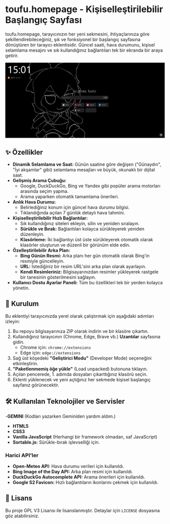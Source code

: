 # toufu.homepage - Kişiselleştirilebilir Başlangıç Sayfası

toufu.homepage, tarayıcınızın her yeni sekmesini, ihtiyaçlarınıza göre şekillendirebileceğiniz, şık ve fonksiyonel bir başlangıç sayfasına dönüştüren bir tarayıcı eklentisidir. Güncel saati, hava durumunu, kişisel selamlama mesajını ve sık kullandığınız bağlantıları tek bir ekranda bir araya getirir.


![Proje Ekran Görüntüsü](./resources/screenshot.png)
## ✨ Özellikler

- **Dinamik Selamlama ve Saat:** Günün saatine göre değişen ("Günaydın", "İyi akşamlar" gibi) selamlama mesajları ve büyük, okunaklı bir dijital saat.
- **Gelişmiş Arama Çubuğu:**
  - Google, DuckDuckGo, Bing ve Yandex gibi popüler arama motorları arasında seçim yapma.
  - Arama yaparken otomatik tamamlama önerileri.
- **Anlık Hava Durumu:**
  - Belirlediğiniz konum için güncel hava durumu bilgisi.
  - Tıklandığında açılan 7 günlük detaylı hava tahmini.
- **Kişiselleştirilebilir Hızlı Bağlantılar:**
  - Sık kullandığınız siteleri ekleyin, silin ve yeniden sıralayın.
  - **Sürükle ve Bırak:** Bağlantıları kolayca sürükleyerek yeniden düzenleyin.
  - **Klasörleme:** İki bağlantıyı üst üste sürükleyerek otomatik olarak klasörler oluşturun ve düzenli bir görünüm elde edin.
- **Özelleştirilebilir Arka Plan:**
  - **Bing Günün Resmi:** Arka planı her gün otomatik olarak Bing'in resmiyle güncelleyin.
  - **URL:** İstediğiniz bir resim URL'sini arka plan olarak ayarlayın.
  - **Kendi Resimleriniz:** Bilgisayarınızdan resimler yükleyerek rastgele bir tanesinin gösterilmesini sağlayın.
- **Kullanıcı Dostu Ayarlar Paneli:** Tüm bu özellikleri tek bir yerden kolayca yönetin.

## 🚀 Kurulum

Bu eklentiyi tarayıcınızda yerel olarak çalıştırmak için aşağıdaki adımları izleyin:

1.  Bu repoyu bilgisayarınıza ZIP olarak indirin ve bir klasöre çıkartın.
2.  Kullandığınız tarayıcının (Chrome, Edge, Brave vb.) **Uzantılar** sayfasına gidin.
    - Chrome için: `chrome://extensions`
    - Edge için: `edge://extensions`
3.  Sağ üst köşedeki **"Geliştirici Modu"** (Developer Mode) seçeneğini etkinleştirin.
4.  **"Paketlenmemiş öğe yükle"** (Load unpacked) butonuna tıklayın.
5.  Açılan pencerede, 1. adımda dosyaları çıkarttığınız klasörü seçin.
6.  Eklenti yüklenecek ve yeni açtığınız her sekmede kişisel başlangıç sayfanız görünecektir.

## 🛠️ Kullanılan Teknolojiler ve Servisler
-**GEMINI** (Kodları yazarken Geminiden yardım aldım.)
- **HTML5**
- **CSS3**
- **Vanilla JavaScript** (Herhangi bir framework olmadan, saf JavaScript)
- **Sortable.js:** Sürükle-bırak işlevselliği için.

### Harici API'ler

- **Open-Meteo API:** Hava durumu verileri için kullanıldı.
- **Bing Image of the Day API:** Arka plan resmi için kullanıldı.
- **DuckDuckGo Autocomplete API:** Arama önerileri için kullanıldı.
- **Google S2 Favicon:** Hızlı bağlantıların ikonlarını çekmek için kullanıldı.

## 📄 Lisans

Bu proje GPL V3 Lisansı ile lisanslanmıştır. Detaylar için `LICENSE` dosyasına göz atabilirsiniz.